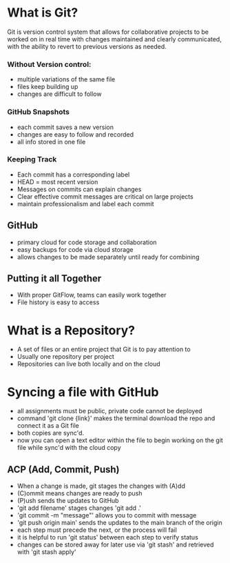 # What is Git?
   Git is version control system that allows for collaborative projects to be worked on in real time with changes maintained and clearly communicated, with the ability to revert to previous versions as needed.
### Without Version control:
   - multiple variations of the same file
   - files keep building up 
   - changes are difficult to follow
### GitHub Snapshots
   - each commit saves a new version
   - changes are easy to follow and recorded
   - all info stored in one file
### Keeping Track
   - Each commit has a corresponding label
   - HEAD = most recent version
   - Messages on commits can explain changes
   - Clear effective commit messages are critical on large projects
   - maintain professionalism and label each commit
## GitHub
   - primary cloud for code storage and collaboration
   - easy backups for code via cloud storage
   - allows changes to be made separately until ready for combining

## Putting it all Together
   - With proper GitFlow, teams can easily work together
   - File history is easy to access

# What is a Repository?
   - A set of files or an entire project that Git is to pay attention to 
   - Usually one repository per project
   - Repositories can live both locally and on the cloud

# Syncing a file with GitHub
   - all assignments must be public, private code cannot be deployed
   - command 'git clone {link}' makes the terminal download the repo and connect it as a Git file
   - both copies are sync'd. 
   - now you can open a text editor within the file to begin working on the git file while sync'd with the cloud copy

## ACP (Add, Commit, Push)
   - When a change is made, git stages the changes with (A)dd
   - (C)ommit means changes are ready to push
   - (P)ush sends the updates to GitHub
   - 'git add filename' stages changes 'git add .'
   - 'git commit -m "message"' allows you to commit with message
   - 'git push origin main' sends the updates to the main branch of the origin
   - each step must precede the next, or the process will fail
   - it is helpful to run 'git status' between each step to verify status
   - changes can be stored away for later use via 'git stash' and retrieved with 'git stash apply'
